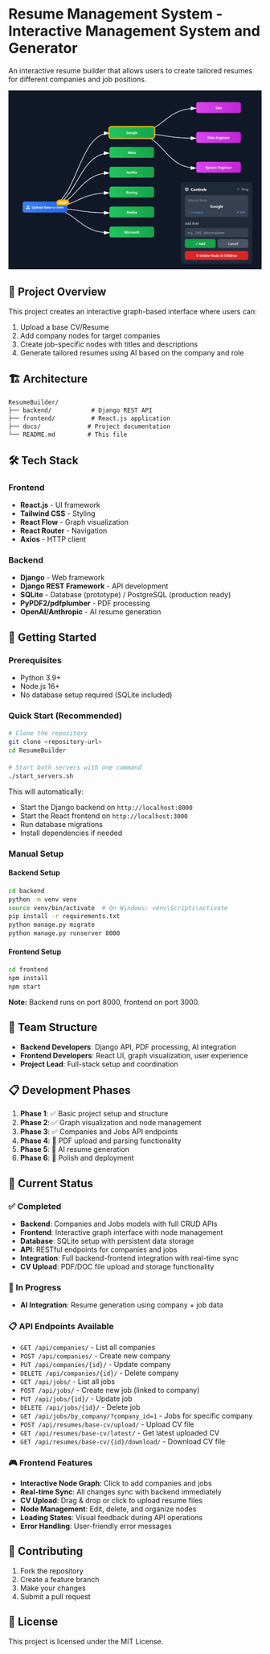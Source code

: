 # Resume Management System - Interactive Management System and Generator

An interactive resume builder that allows users to create tailored resumes for different companies and job positions.

![Alt text](images/image.png)

## 🎯 Project Overview

This project creates an interactive graph-based interface where users can:
1. Upload a base CV/Resume
2. Add company nodes for target companies
3. Create job-specific nodes with titles and descriptions
4. Generate tailored resumes using AI based on the company and role

## 🏗️ Architecture

```
ResumeBuilder/
├── backend/           # Django REST API
├── frontend/          # React.js application
├── docs/             # Project documentation
└── README.md         # This file
```

## 🛠️ Tech Stack

### Frontend
- **React.js** - UI framework
- **Tailwind CSS** - Styling
- **React Flow** - Graph visualization
- **React Router** - Navigation
- **Axios** - HTTP client

### Backend
- **Django** - Web framework
- **Django REST Framework** - API development
- **SQLite** - Database (prototype) / PostgreSQL (production ready)
- **PyPDF2/pdfplumber** - PDF processing
- **OpenAI/Anthropic** - AI resume generation

## 🚀 Getting Started

### Prerequisites
- Python 3.9+
- Node.js 16+
- No database setup required (SQLite included)

### Quick Start (Recommended)
```bash
# Clone the repository
git clone <repository-url>
cd ResumeBuilder

# Start both servers with one command
./start_servers.sh
```

This will automatically:
- Start the Django backend on `http://localhost:8000`
- Start the React frontend on `http://localhost:3000`
- Run database migrations
- Install dependencies if needed

### Manual Setup

#### Backend Setup
```bash
cd backend
python -m venv venv
source venv/bin/activate  # On Windows: venv\Scripts\activate
pip install -r requirements.txt
python manage.py migrate
python manage.py runserver 8000
```

#### Frontend Setup
```bash
cd frontend
npm install
npm start
```

**Note:** Backend runs on port 8000, frontend on port 3000.

## 👥 Team Structure

- **Backend Developers**: Django API, PDF processing, AI integration
- **Frontend Developers**: React UI, graph visualization, user experience
- **Project Lead**: Full-stack setup and coordination

## 📋 Development Phases

1. **Phase 1**: ✅ Basic project setup and structure
2. **Phase 2**: ✅ Graph visualization and node management
3. **Phase 3**: ✅ Companies and Jobs API endpoints
4. **Phase 4**: 🔄 PDF upload and parsing functionality
5. **Phase 5**: 🔄 AI resume generation
6. **Phase 6**: 🔄 Polish and deployment

## 🎯 Current Status

### ✅ Completed
- **Backend**: Companies and Jobs models with full CRUD APIs
- **Frontend**: Interactive graph interface with node management
- **Database**: SQLite setup with persistent data storage
- **API**: RESTful endpoints for companies and jobs
- **Integration**: Full backend-frontend integration with real-time sync
- **CV Upload**: PDF/DOC file upload and storage functionality

### 🔄 In Progress
- **AI Integration**: Resume generation using company + job data

### 📋 API Endpoints Available
- `GET /api/companies/` - List all companies
- `POST /api/companies/` - Create new company
- `PUT /api/companies/{id}/` - Update company
- `DELETE /api/companies/{id}/` - Delete company
- `GET /api/jobs/` - List all jobs
- `POST /api/jobs/` - Create new job (linked to company)
- `PUT /api/jobs/{id}/` - Update job
- `DELETE /api/jobs/{id}/` - Delete job
- `GET /api/jobs/by_company/?company_id=1` - Jobs for specific company
- `POST /api/resumes/base-cv/upload/` - Upload CV file
- `GET /api/resumes/base-cv/latest/` - Get latest uploaded CV
- `GET /api/resumes/base-cv/{id}/download/` - Download CV file

### 🎮 Frontend Features
- **Interactive Node Graph**: Click to add companies and jobs
- **Real-time Sync**: All changes sync with backend immediately
- **CV Upload**: Drag & drop or click to upload resume files
- **Node Management**: Edit, delete, and organize nodes
- **Loading States**: Visual feedback during API operations
- **Error Handling**: User-friendly error messages

## 🤝 Contributing

1. Fork the repository
2. Create a feature branch
3. Make your changes
4. Submit a pull request

## 📄 License

This project is licensed under the MIT License.